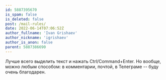 ```yaml
---
id: 5887395670
is_spam: false
is_deleted: false
post: /mail-rules/
date: 2022-06-14T07:06:52Z
author_fullname: 'Ivan Grishaev'
author_nickname: 'igrishaev'
author_is_anon: false
parent: 5887386690
---
```


<p>Лучше всего выделить текст и нажать Ctrl/Command+Enter. Но вообще, можно любым способом: в комментарии, почтой, в Телеграме -- буду очень благодарен.</p>
